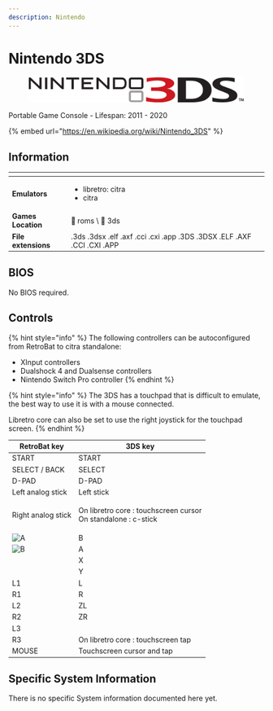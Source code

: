 ```yaml
---
description: Nintendo
---
```


# Nintendo 3DS

<figure><img src="https://raw.githubusercontent.com/fabricecaruso/es-theme-carbon/5149a33eed46b2af638b06119397d4023b75131f/art/logos/3ds.svg" alt=""><figcaption></figcaption></figure>

Portable Game Console - Lifespan: 2011 - 2020

{% embed url="https://en.wikipedia.org/wiki/Nintendo_3DS" %}

## Information

<table data-header-hidden><thead><tr><th></th><th></th><th data-hidden></th></tr></thead><tbody><tr><td><strong>Emulators</strong></td><td><ul><li>libretro: citra</li><li>citra</li></ul></td><td></td></tr><tr><td><strong>Games Location</strong></td><td><span data-gb-custom-inline data-tag="emoji" data-code="1f4c1">📁</span> roms \ <span data-gb-custom-inline data-tag="emoji" data-code="1f4c2">📂</span> 3ds</td><td></td></tr><tr><td><strong>File extensions</strong></td><td>.3ds .3dsx .elf .axf .cci .cxi .app .3DS .3DSX .ELF .AXF .CCI .CXI .APP</td><td></td></tr></tbody></table>

## BIOS

No BIOS required.

## Controls

{% hint style="info" %}
The following controllers can be autoconfigured from RetroBat to citra standalone:

* XInput controllers
* Dualshock 4 and Dualsense controllers
* Nintendo Switch Pro controller
{% endhint %}

{% hint style="info" %}
The 3DS has a touchpad that is difficult to emulate, the best way to use it is with a mouse connected.

Libretro core can also be set to use the right joystick for the touchpad screen.
{% endhint %}

| RetroBat key                                                                              | 3DS key                                                                 |
| ----------------------------------------------------------------------------------------- | ----------------------------------------------------------------------- |
| START                                                                                     | START                                                                   |
| SELECT / BACK                                                                             | SELECT                                                                  |
| D-PAD                                                                                     | D-PAD                                                                   |
| Left analog stick                                                                         | Left stick                                                              |
| Right analog stick                                                                        | <p>On libretro core : touchscreen cursor<br>On standalone : c-stick</p> |
| ![A](<../../../../.gitbook/assets/image (1) (2) (1).png>)                                 | B                                                                       |
| ![B](<../../../../.gitbook/assets/image (4) (1).png>)                                     | A                                                                       |
| <img src="../../../../.gitbook/assets/image (3) (1) (2).png" alt="" data-size="original"> | X                                                                       |
| <img src="../../../../.gitbook/assets/image (2) (1) (1).png" alt="" data-size="line">     | Y                                                                       |
| L1                                                                                        | L                                                                       |
| R1                                                                                        | R                                                                       |
| L2                                                                                        | ZL                                                                      |
| R2                                                                                        | ZR                                                                      |
| L3                                                                                        |                                                                         |
| R3                                                                                        | On libretro core : touchscreen tap                                      |
| MOUSE                                                                                     | Touchscreen cursor and tap                                              |

## Specific System Information

There is no specific System information documented here yet.
